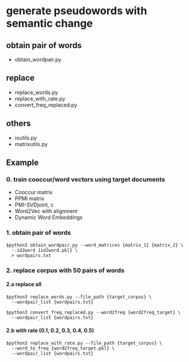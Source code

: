 # generate pseudowords with semantic change

## obtain pair of words
- obtain\_wordpair.py

## replace 
- replace\_words.py
- replace\_with\_rate.py
- convert\_freq\_replaced.py

## others
- ioutils.py
- matrixutils.py

## Example
### 0. train cooccur/word vectors using target documents
- Cooccur matrix
- PPMI matrix
- PMI-SVDjoint, c
- Word2Vec with alignment
- Dynamic Word Embeddings

### 1. obtain pair of words
```
$python3 obtain_wordpair.py --word_matrices {matrix_1} {matrix_2} \
  --id2word {id2word.pkl} \
  > wordpairs.txt
```

### 2. replace corpus with 50 pairs of words
#### 2.a replace all
```
$python3 replace_words.py --file_path {target_corpus} \
  --wordpair_list {wordpairs.txt}

$python3 convert_freq_replaced.py --word2freq {word2freq_target} \
  --wordpair_list {wordpairs.txt}
```

#### 2.b with rate (0.1, 0.2, 0.3, 0.4, 0.5)

```
$python3 replace_with_rate.py --file_path {target_corpus} \
  --word_to_freq {word2freq_target.pkl} \
  --wordpair_list {wordpairs.txt} 
```


